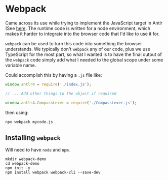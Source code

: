 # Webpack

Came across its use while trying to implement the JavaScript target in
Antlr (See
[here](https://github.com/antlr/antlr4/blob/master/doc/javascript-target.md).
The runtime code is written for a node environment, which makes it
harder to integrate into the browser code that I'd like to use it for.

`webpack` can be used to turn this code into something the browser
understands. We typically don't `webpack` any of our code, plus we use
TypeScript for the most part, so what I wanted is to have the final
output of the `webpack` code simply add what I needed to the global
scope under some variable name.

Could accomplish this by having a `.js` file like:

```js
window.antlr4 = require('./index.js');

// ... Add other things to the object if required

window.antlr4.CompassLexer = require('./CompassLexer.js');
```

then using:

```sh
npx webpack mycode.js
```

## Installing `webpack`

Will need to have `node` and `npm`.

```
mkdir webpack-demo
cd webpack-demo
npm init -y
npm install webpack webpack-cli --save-dev
```


